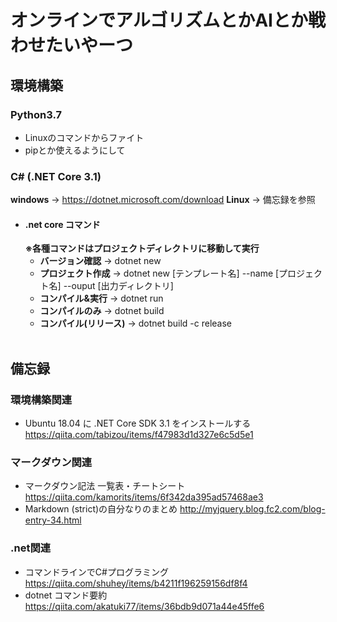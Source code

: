 # オンラインでアルゴリズムとかAIとか戦わせたいやーつ

## 環境構築
### Python3.7
- Linuxのコマンドからファイト
- pipとか使えるようにして

### C# (.NET Core 3.1)
**windows** → https://dotnet.microsoft.com/download
**Linux**   → 備忘録を参照

- #### .net core コマンド
	**※各種コマンドはプロジェクトディレクトリに移動して実行**
	- **バージョン確認** → dotnet new 
	- **プロジェクト作成** → dotnet new [テンプレート名] --name [プロジェクト名] --ouput [出力ディレクトリ]
	- **コンパイル&実行** → dotnet run
	- **コンパイルのみ** → dotnet build
	- **コンパイル(リリース)** → dotnet build -c release
<br><br>

## 備忘録
### 環境構築関連
- Ubuntu 18.04 に .NET Core SDK 3.1 をインストールする
https://qiita.com/tabizou/items/f47983d1d327e6c5d5e1

### マークダウン関連
- マークダウン記法 一覧表・チートシート
https://qiita.com/kamorits/items/6f342da395ad57468ae3
- Markdown (strict)の自分なりのまとめ
http://myjquery.blog.fc2.com/blog-entry-34.html

### .net関連
- コマンドラインでC#プログラミング
https://qiita.com/shuhey/items/b4211f196259156df8f4
- dotnet コマンド要約
https://qiita.com/akatuki77/items/36bdb9d071a44e45ffe6
